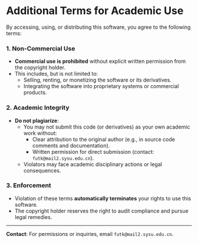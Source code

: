 # Additional Terms for Academic Use

By accessing, using, or distributing this software, you agree to the following terms:

### 1. Non-Commercial Use

- **Commercial use is prohibited** without explicit written permission from the copyright holder.
- This includes, but is not limited to:
  - Selling, renting, or monetizing the software or its derivatives.
  - Integrating the software into proprietary systems or commercial products.

### 2. Academic Integrity

- **Do not plagiarize**:
  - You may not submit this code (or derivatives) as your own academic work without:
    - Clear attribution to the original author (e.g., in source code comments and documentation).
    - Written permission for direct submission (contact: `futk@mail2.sysu.edu.cn`).
  - Violators may face academic disciplinary actions or legal consequences.

### 3. Enforcement

- Violation of these terms **automatically terminates** your rights to use this software.
- The copyright holder reserves the right to audit compliance and pursue legal remedies.

---

**Contact**: For permissions or inquiries, email `futk@mail2.sysu.edu.cn`.
